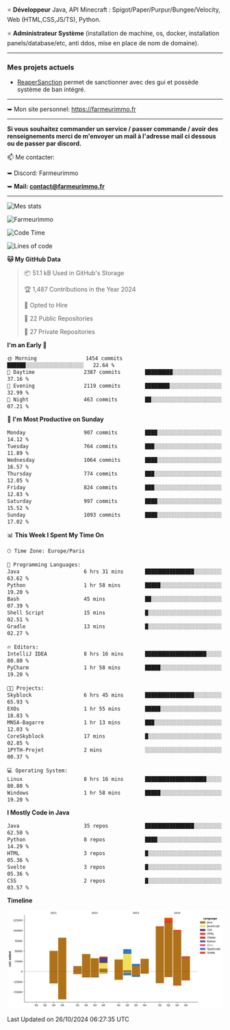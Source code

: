 ⭐ **Développeur** Java, API Minecraft : Spigot/Paper/Purpur/Bungee/Velocity, Web (HTML,CSS,JS/TS), Python.

⭐ **Administrateur Système** (installation de machine, os, docker, installation panels/database/etc, anti ddos, mise en place de nom de domaine).

---

### Mes projets actuels
- [ReaperSanction](https://www.spigotmc.org/resources/reapersanction.89580/) permet de sanctionner avec des gui et possède système de ban intégré.

---

➥ Mon site personnel: https://farmeurimmo.fr

---

**Si vous souhaitez commander un service / passer commande / avoir des renseignements merci de m'envoyer un mail à l'adresse mail ci dessous ou de passer par discord.**

📫 Me contacter:
 
   ➥ Discord: Farmeurimmo
   
   ➥ **Mail: contact@farmeurimmo.fr**

---

![Mes stats](https://github-readme-stats.farmeurimmo.fr/api?username=Farmeurimmo&count_private=true&show_icons=true&theme=radical)

<img src="https://komarev.com/ghpvc/?username=Farmeurimmo" alt="Farmeurimmo" />

<!--START_SECTION:waka-->
![Code Time](http://img.shields.io/badge/Code%20Time-1%2C631%20hrs%2034%20mins-blue)

![Lines of code](https://img.shields.io/badge/From%20Hello%20World%20I%27ve%20Written-772.1%20thousand%20lines%20of%20code-blue)

**🐱 My GitHub Data** 

> 📦 51.1 kB Used in GitHub's Storage 
 > 
> 🏆 1,487 Contributions in the Year 2024
 > 
> 💼 Opted to Hire
 > 
> 📜 22 Public Repositories 
 > 
> 🔑 27 Private Repositories 
 > 
**I'm an Early 🐤** 

```text
🌞 Morning                1454 commits        ██████░░░░░░░░░░░░░░░░░░░   22.64 % 
🌆 Daytime                2387 commits        █████████░░░░░░░░░░░░░░░░   37.16 % 
🌃 Evening                2119 commits        ████████░░░░░░░░░░░░░░░░░   32.99 % 
🌙 Night                  463 commits         ██░░░░░░░░░░░░░░░░░░░░░░░   07.21 % 
```
📅 **I'm Most Productive on Sunday** 

```text
Monday                   907 commits         ████░░░░░░░░░░░░░░░░░░░░░   14.12 % 
Tuesday                  764 commits         ███░░░░░░░░░░░░░░░░░░░░░░   11.89 % 
Wednesday                1064 commits        ████░░░░░░░░░░░░░░░░░░░░░   16.57 % 
Thursday                 774 commits         ███░░░░░░░░░░░░░░░░░░░░░░   12.05 % 
Friday                   824 commits         ███░░░░░░░░░░░░░░░░░░░░░░   12.83 % 
Saturday                 997 commits         ████░░░░░░░░░░░░░░░░░░░░░   15.52 % 
Sunday                   1093 commits        ████░░░░░░░░░░░░░░░░░░░░░   17.02 % 
```


📊 **This Week I Spent My Time On** 

```text
🕑︎ Time Zone: Europe/Paris

💬 Programming Languages: 
Java                     6 hrs 31 mins       ████████████████░░░░░░░░░   63.62 % 
Python                   1 hr 58 mins        █████░░░░░░░░░░░░░░░░░░░░   19.20 % 
Bash                     45 mins             ██░░░░░░░░░░░░░░░░░░░░░░░   07.39 % 
Shell Script             15 mins             █░░░░░░░░░░░░░░░░░░░░░░░░   02.51 % 
Gradle                   13 mins             █░░░░░░░░░░░░░░░░░░░░░░░░   02.27 % 

🔥 Editors: 
IntelliJ IDEA            8 hrs 16 mins       ████████████████████░░░░░   80.80 % 
PyCharm                  1 hr 58 mins        █████░░░░░░░░░░░░░░░░░░░░   19.20 % 

🐱‍💻 Projects: 
Skyblock                 6 hrs 45 mins       ████████████████░░░░░░░░░   65.93 % 
EXOs                     1 hr 55 mins        █████░░░░░░░░░░░░░░░░░░░░   18.83 % 
MNSA-Bagarre             1 hr 13 mins        ███░░░░░░░░░░░░░░░░░░░░░░   12.03 % 
CoreSkyblock             17 mins             █░░░░░░░░░░░░░░░░░░░░░░░░   02.85 % 
1PYTH-Projet             2 mins              ░░░░░░░░░░░░░░░░░░░░░░░░░   00.37 % 

💻 Operating System: 
Linux                    8 hrs 16 mins       ████████████████████░░░░░   80.80 % 
Windows                  1 hr 58 mins        █████░░░░░░░░░░░░░░░░░░░░   19.20 % 
```

**I Mostly Code in Java** 

```text
Java                     35 repos            ████████████████░░░░░░░░░   62.50 % 
Python                   8 repos             ████░░░░░░░░░░░░░░░░░░░░░   14.29 % 
HTML                     3 repos             █░░░░░░░░░░░░░░░░░░░░░░░░   05.36 % 
Svelte                   3 repos             █░░░░░░░░░░░░░░░░░░░░░░░░   05.36 % 
CSS                      2 repos             █░░░░░░░░░░░░░░░░░░░░░░░░   03.57 % 
```



**Timeline**

![Lines of Code chart](https://raw.githubusercontent.com/Farmeurimmo/Farmeurimmo/main/assets/bar_graph.png)


 Last Updated on 26/10/2024 06:27:35 UTC
<!--END_SECTION:waka-->
